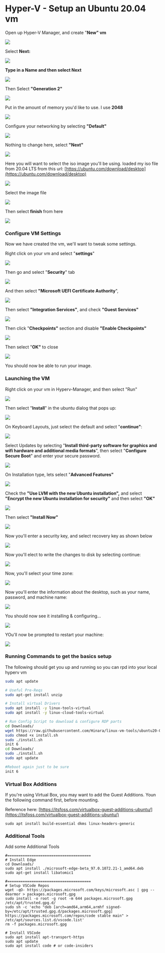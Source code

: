 # Hyper-V - Setup an Ubuntu 20.04 vm

Open up Hyper-V Manager, and create "**New" vm**

![](<../../.gitbook/assets/image (39).png>)

Select **Next:**

![](<../../.gitbook/assets/image (26).png>)

**Type in a Name and then select Next**

![](<../../.gitbook/assets/image (46).png>)

Then Select **"Generation 2"**

![](<../../.gitbook/assets/image (25).png>)

Put in the amount of memory you'd like to use. I use **2048**

![](<../../.gitbook/assets/image (55).png>)

Configure your networking by selecting **"Default"**

![](<../../.gitbook/assets/image (28) (1).png>)

Nothing to change here, select **"Next"**

![](<../../.gitbook/assets/image (27).png>)

Here you will want to select the iso image you'll be using. loaded my iso file from 20.04 LTS from this url: [https://ubuntu.com/download/desktop](https://ubuntu.com/download/desktop)

![](<../../.gitbook/assets/image (47) (1).png>)

Select the image file

![](<../../.gitbook/assets/image (37).png>)



Then select **finish** from here

![](<../../.gitbook/assets/image (44) (1).png>)



### Configure VM Settings

Now we have created the vm, we'll want to tweak some settings.

Right click on your vm and select "**settings**"

![](<../../.gitbook/assets/image (23) (1).png>)

Then go and select "**Security**" tab

![](<../../.gitbook/assets/image (52) (1).png>)

And then select **"Microsoft UEFI Certificate Authority**",&#x20;

![](<../../.gitbook/assets/image (31).png>)

Then select **"Integration Services"**, and check **"Guest Services"**

![](<../../.gitbook/assets/image (41).png>)

Then click "**Checkpoints"** section and disable **"Enable Checkpoints"**

![](<../../.gitbook/assets/image (50).png>)

Then select "**OK"** to close

![](<../../.gitbook/assets/image (34).png>)

You should now be able to run your image.

### Launching the VM

Right click on your vm in Hyperv-Manager, and then select "Run"

![](<../../.gitbook/assets/image (36).png>)

Then select "**Install**" in the ubuntu dialog that pops up:

![](<../../.gitbook/assets/image (24) (1).png>)

On Keyboard Layouts, just select the default and select "**continue"**:

![](<../../.gitbook/assets/image (32).png>)

Select Updates by selecting "**Install third-party software for graphics and wifi hardware and additional media formats**", then select "**Configure Secure Boot**" and enter your secure password.

![](<../../.gitbook/assets/image (22) (1).png>)

On Installation type, lets select "**Advanced Features"**

![](<../../.gitbook/assets/image (48).png>)

Check the **"Use LVM with the new Ubuntu installation",** and select **"Encrypt the new Ubuntu installation for security"** and then select **"OK"**

![](<../../.gitbook/assets/image (40).png>)

Then select **"Install Now"**

![](<../../.gitbook/assets/image (19).png>)

Now you'll enter a security key, and select recovery key as shown below

![](<../../.gitbook/assets/image (51).png>)

Now you'll elect to write the changes to disk by selecting continue:

![](<../../.gitbook/assets/image (38).png>)



Now, you'll select your time zone:

![](<../../.gitbook/assets/image (30).png>)

Now you'll enter the information about the desktop, such as your name, password, and machine name:



![](<../../.gitbook/assets/image (45).png>)

You should now see it installing & configuring...

![](<../../.gitbook/assets/image (53).png>)

YOu'll now be prompted to restart your machine:

![](<../../.gitbook/assets/image (54).png>)



### Running Commands to get the basics setup

The following should get you up and running so you can rpd into your local hyperv vm

```bash
sudo apt update

# Useful Pre-Reqs
sudo apt-get install unzip

# Install virtual Drivers
sudo apt install -y linux-tools-virtual
sudo apt install -y linux-cloud-tools-virtual

# Run Config Script to download & configure RDP parts
cd Downloads/
wget https://raw.githubusercontent.com/Hinara/linux-vm-tools/ubuntu20-04/ubuntu/20.04/install.sh
sudo chmod +x install.sh
sudo ./install.sh
init 6
cd Downloads/
sudo ./install.sh 
sudo apt update

#Reboot again just to be sure
init 6
```

### Virtual Box Additions

If you're using Virtual Box, you may want to add the Guest Additions. Youn the following command first, before mounting.

Reference here: [https://itsfoss.com/virtualbox-guest-additions-ubuntu/](https://itsfoss.com/virtualbox-guest-additions-ubuntu/)

```
sudo apt install build-essential dkms linux-headers-generic 
```

### Additional Tools

Add some Additional Tools

```
#======================================
# Install Edge
cd Downloads/
sudo apt install ./microsoft-edge-beta_97.0.1072.21-1_amd64.deb 
sudo apt-get install libatomic1

#======================================
# Setup VSCode Repos
wget -qO- https://packages.microsoft.com/keys/microsoft.asc | gpg --dearmor > packages.microsoft.gpg
sudo install -o root -g root -m 644 packages.microsoft.gpg /etc/apt/trusted.gpg.d/
sudo sh -c 'echo "deb [arch=amd64,arm64,armhf signed-by=/etc/apt/trusted.gpg.d/packages.microsoft.gpg] https://packages.microsoft.com/repos/code stable main" > /etc/apt/sources.list.d/vscode.list'
rm -f packages.microsoft.gpg

# Install VSCode
sudo apt install apt-transport-https
sudo apt update
sudo apt install code # or code-insiders
```

